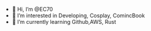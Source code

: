 - 👋 Hi, I’m @EC70
- 👀 I’m interested in Developing, Cosplay, ComincBook
- 🌱 I’m currently learning Github,AWS, Rust


<!---
EC70/EC70 is a ✨ special ✨ repository because its `README.md` (this file) appears on your GitHub profile.
You can click the Preview link to take a look at your changes.
--->
